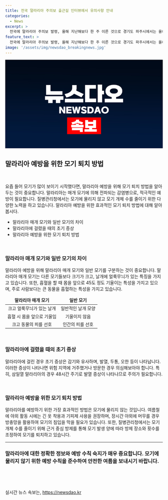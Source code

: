 ```yaml
---
title: 전국 말라리아 주의보 출근길 인터뷰에서 유의사항 안내
categories:
  - News
excerpt: >
  전국에 말라리아 주의보 발령, 올해 지난해보다 한 주 이른 것으로 경기도 파주시에서는 올해 첫 말라리아 경보까지 발령. 말라리아 매개 모기의 증가로 인한 것으로, 말라리아 매개 모기는 크기가 크고, 흡혈 후 몸을 기울이는 특성이 있으며, 초기 증상은 감기와 유사하고 48시간 주기로 나타남. 말라리아에 걸렸을 때는 신속한 치료가 중요하며, 예방을 위해 모기에 물리지 않고, 방제와 모기장 사용이 필요하며, 질병관리청은 모기 발생 양에 따라 방제 방식을 변경해 국민의 안전을 최우선으로 노력 중.
feature_text: >
  전국에 말라리아 주의보 발령, 올해 지난해보다 한 주 이른 것으로 경기도 파주시에서는 올해 첫 말라리아 경보까지 발령. 말라리아 매개 모기의 증가로 인한 것으로, 말라리아 매개 모기는 크기가 크고, 흡혈 후 몸을 기울이는 특성이 있으며, 초기 증상은 감기와 유사하고 48시간 주기로 나타남. 말라리아에 걸렸을 때는 신속한 치료가 중요하며, 예방을 위해 모기에 물리지 않고, 방제와 모기장 사용이 필요하며, 질병관리청은 모기 발생 양에 따라 방제 방식을 변경해 국민의 안전을 최우선으로 노력 중.
image: '/assets/img/newsdao_breakingnews.jpg'
---
```


<p><img src="/assets/img/newsdao_breakingnews.jpg" alt="pcversion 속보" /></p>

<h2 data-ke-size="size26">말라리아 예방을 위한 모기 퇴치 방법</h2>

<p data-ke-size="size16">&nbsp;</p>

<p data-ke-size="size16">요즘 들어 모기가 많이 보이기 시작했다면, 말라리아 예방을 위해 모기 퇴치 방법을 알아두는 것이 중요합니다. 말라리아는 매개 모기에 의해 전파되는 감염병으로, 적극적인 예방이 필요합니다. 질병관리청에서는 모기에 물리지 않고 모기 개체 수를 줄이기 위한 다양한 노력을 하고 있습니다. 말라리아 예방을 위한 효과적인 모기 퇴치 방법에 대해 알아봅시다.</p>

<ul>
<li>말라리아 매개 모기와 일반 모기의 차이</li>
<li>말라리아에 걸렸을 때의 초기 증상</li>
<li>말라리아 예방을 위한 모기 퇴치 방법</li>
</ul>

<p data-ke-size="size16">&nbsp;</p>

<h3>말라리아 매개 모기와 일반 모기의 차이</h3>

<p data-ke-size="size16">말라리아 예방을 위해 말라리아 매개 모기와 일반 모기를 구분하는 것이 중요합니다. 말라리아 매개 모기는 다른 모기들보다 크기가 크고, 날개에 얼룩무늬가 있는 특징을 가지고 있습니다. 또한, 흡혈을 할 때 몸을 앞으로 45도 정도 기울이는 특성을 가지고 있으며, 주로 사람보다는 큰 동물을 흡혈하는 특성을 가지고 있습니다.</p>

<table>
<thead>
<tr>
<td style="text-align: center; height: 17px;"><b>말라리아 매개 모기</b></td>
<td style="text-align: center; height: 17px;"><b>일반 모기</b></td>
</tr>
</thead>
<tbody>
<tr>
<td style="text-align: center; height: 17px;">크고 얼룩무늬가 있는 날개</td>
<td style="text-align: center; height: 17px;">일반적인 날개 모양</td>
</tr>
<tr>
<td style="text-align: center; height: 17px;">흡혈 시 몸을 앞으로 기울임</td>
<td style="text-align: center; height: 17px;">기울이지 않음</td>
</tr>
<tr>
<td style="text-align: center; height: 17px;">크고 동물의 피를 선호</td>
<td style="text-align: center; height: 17px;">인간의 피를 선호</td>
</tr>
</tbody>
</table>

<p data-ke-size="size16">&nbsp;</p>

<h3>말라리아에 걸렸을 때의 초기 증상</h3>

<p data-ke-size="size16">말라리아에 걸린 경우 초기 증상은 감기와 유사하며, 발열, 두통, 오한 등이 나타납니다. 이러한 증상이 나타나면 위험 지역에 거주했거나 방문한 경우 의심해보아야 합니다. 특히, 삼일열 말라리아의 경우 48시간 주기로 발열 증상이 나타나므로 주의가 필요합니다.</p>

<p data-ke-size="size16">&nbsp;</p>

<h3>말라리아 예방을 위한 모기 퇴치 방법</h3>

<p data-ke-size="size16">말라리아를 예방하기 위한 가장 효과적인 방법은 모기에 물리지 않는 것입니다. 여름철에 야외 활동 시에는 긴 옷 착용과 기피제 사용을 권장하며, 장시간 야외에 머무를 경우 방충망을 활용하여 모기의 침입을 막을 필요가 있습니다. 또한, 질병관리청에서는 모기 개체 수를 줄이기 위해 근거 중심 방제를 통해 모기 발생 양에 따라 방제 장소와 횟수를 조정하여 모기를 퇴치하고 있습니다.</p>

<hr>

<h3>말라리아에 대한 정확한 정보와 예방 수칙 숙지가 매우 중요합니다. 모기에 물리지 않기 위한 예방 수칙을 준수하여 안전한 여름을 보내시기 바랍니다.</h3>

<p data-ke-size="size16">&nbsp;</p>

<p data-ke-size="size16">&nbsp;</p>
실시간 뉴스 속보는, <a href="https://newsdao.kr" rel="dofollow">https://newsdao.kr</a>


